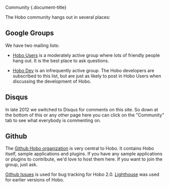Community
{.document-title}

The Hobo community hangs out in several places:

## Google Groups

We have two mailing lists:

* [Hobo Users](http://groups.google.com/group/hobousers) is a moderately active group where lots of friendly people hang out.   It is the best place to ask questions.

* [Hobo Dev](http://groups.google.com/group/hobodev) is an infrequently active group.  The Hobo developers are subscribed to this list, but are just as likely to post in Hobo Users when discussing the development of Hobo.

## Disqus

In late 2012 we switched to Disqus for comments on this site.   So down at the bottom of this or any other page here you can click on the "Community" tab to see what everybody is commenting on.

## Github

The [Github Hobo organization](https://github.com/Hobo/) is very central to Hobo.  It contains Hobo itself, sample applications and plugins.   If you have any sample applications or plugins to contribute, we'd love to host them here.   If you want to join the group, just ask.

[Github Issues](https://github.com/Hobo/hobo/issues) is used for bug tracking for Hobo 2.0.   [Lighthouse](http://hobo.lighthouseapp.com) was used for earlier versions of Hobo.